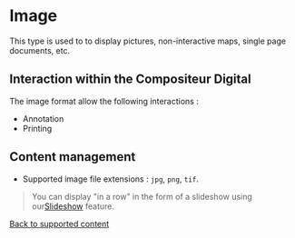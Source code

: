 # Image

This type is used to to display pictures, non-interactive maps, single page documents, etc.

## Interaction within the Compositeur Digital

The image format allow the following interactions :

- Annotation
- Printing

## Content management

- Supported image file extensions : `jpg`, `png`, `tif`.

> You can display "in a row" in the form of a slideshow using our[Slideshow](slideshow.md) feature.

[Back to supported content](content_types.md)
